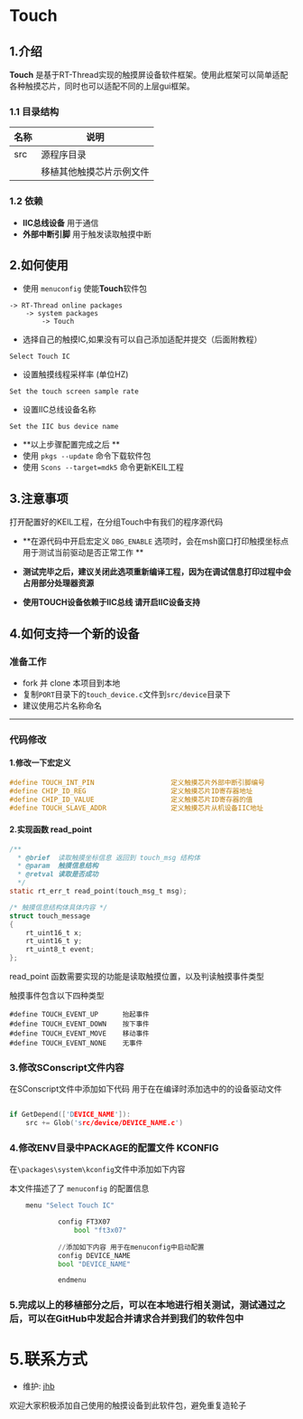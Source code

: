 # Touch
## 1.介绍
**Touch** 是基于RT-Thread实现的触摸屏设备软件框架。使用此框架可以简单适配各种触摸芯片，同时也可以适配不同的上层gui框架。

### 1.1 目录结构

|名称|说明|
|---|---|
| src|源程序目录|
| |移植其他触摸芯片示例文件|



### 1.2 依赖

- **IIC总线设备** 用于通信 
- **外部中断引脚** 用于触发读取触摸中断

## 2.如何使用
- 使用 `menuconfig` 使能**Touch**软件包

```
-> RT-Thread online packages                                                                        
	-> system packages
		-> Touch
```

- 选择自己的触摸IC,如果没有可以自己添加适配并提交（后面附教程）

```
Select Touch IC
```

- 设置触摸线程采样率 (单位HZ)

```
Set the touch screen sample rate
```

- 设置IIC总线设备名称

```
Set the IIC bus device name
```

-  **以上步骤配置完成之后 **
-  使用 `pkgs --update` 命令下载软件包
-  使用 `Scons --target=mdk5` 命令更新KEIL工程


## 3.注意事项

打开配置好的KEIL工程，在分组Touch中有我们的程序源代码

- **在源代码中开启宏定义 `DBG_ENABLE` 选项时，会在msh窗口打印触摸坐标点用于测试当前驱动是否正常工作 **

- **测试完毕之后，建议关闭此选项重新编译工程，因为在调试信息打印过程中会占用部分处理器资源**

- **使用TOUCH设备依赖于IIC总线 请开启IIC设备支持**

## 4.如何支持一个新的设备

### 准备工作
- fork 并 clone 本项目到本地
- 复制`PORT`目录下的`touch_device.c`文件到`src/device`目录下
- 建议使用芯片名称命名

---
### 代码修改
#### 1.修改一下宏定义

```c
#define	TOUCH_INT_PIN			  		定义触摸芯片外部中断引脚编号
#define	CHIP_ID_REG						定义触摸芯片ID寄存器地址
#define	CHIP_ID_VALUE       		   	定义触摸芯片ID寄存器的值
#define	TOUCH_SLAVE_ADDR  			 	定义触摸芯片从机设备IIC地址
```

#### 2.实现函数 read_point
```c
/**
  * @brief  读取触摸坐标信息 返回到 touch_msg 结构体
  * @param  触摸信息结构
  * @retval 读取是否成功
  */
static rt_err_t read_point(touch_msg_t msg);

/* 触摸信息结构体具体内容 */
struct touch_message
{
    rt_uint16_t x;
    rt_uint16_t y;
    rt_uint8_t event;
};

```

read_point 函数需要实现的功能是读取触摸位置，以及判读触摸事件类型

触摸事件包含以下四种类型
```
#define TOUCH_EVENT_UP      抬起事件
#define TOUCH_EVENT_DOWN    按下事件
#define TOUCH_EVENT_MOVE    移动事件
#define TOUCH_EVENT_NONE    无事件
```

### 3.修改SConscript文件内容
在SConscript文件中添加如下代码 用于在在编译时添加选中的的设备驱动文件
```c
    
if GetDepend(['DEVICE_NAME']):
    src += Glob('src/device/DEVICE_NAME.c')

```

### 4.修改ENV目录中PACKAGE的配置文件 KCONFIG
在`\packages\system\kconfig`文件中添加如下内容

本文件描述了了 `menuconfig` 的配置信息

```python
    menu "Select Touch IC"

            config FT3X07
                bool "ft3x07"
			
			//添加如下内容 用于在menuconfig中启动配置
			config DEVICE_NAME
			bool "DEVICE_NAME"

            endmenu   
```

### 5.完成以上的移植部分之后，可以在本地进行相关测试，测试通过之后，可以在GitHub中发起合并请求合并到我们的软件包中



# 5.联系方式

- 维护: [jhb](https://github.com/jhbdream)


 欢迎大家积极添加自己使用的触摸设备到此软件包，避免重复造轮子
